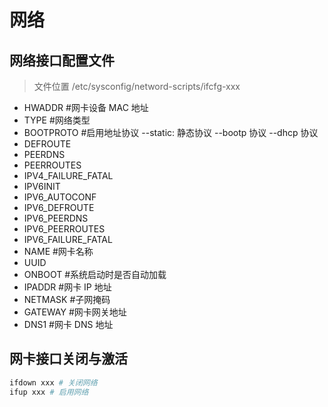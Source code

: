 # 网络

## 网络接口配置文件

> 文件位置 /etc/sysconfig/netword-scripts/ifcfg-xxx

* HWADDR #网卡设备 MAC 地址
* TYPE #网络类型
* BOOTPROTO #启用地址协议 --static: 静态协议 --bootp 协议 --dhcp 协议
* DEFROUTE 
* PEERDNS
* PEERROUTES
* IPV4_FAILURE_FATAL
* IPV6INIT
* IPV6_AUTOCONF
* IPV6_DEFROUTE
* IPV6_PEERDNS
* IPV6_PEERROUTES
* IPV6\_FAILURE_FATAL
* NAME #网卡名称
* UUID 
* ONBOOT #系统启动时是否自动加载
* IPADDR #网卡 IP 地址
* NETMASK #子网掩码
* GATEWAY #网卡网关地址
* DNS1 #网卡 DNS 地址

## 网卡接口关闭与激活

```bash
ifdown xxx # 关闭网络
ifup xxx # 启用网络
```